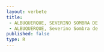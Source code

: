 ```yaml
---
layout: verbete
title:
 - ALBUQUERQUE, SEVERINO SOMBRA DE
 - ALBUQUERQUE, Severino Sombra de
published: false
type: R
---
```


